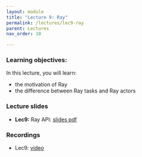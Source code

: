 ```yaml
---
layout: module
title: "Lecture 9: Ray"
permalink: /lectures/lec9-ray
parent: Lectures
nav_order: 10

---
```


### Learning objectives:

In this lecture, you will learn:

* the motivation of Ray
* the difference between Ray tasks and Ray actors


### Lecture slides

* **Lec9:** Ray API: [slides pdf](/ds5110-spring25/assets/docs/lec9-ray-api.pdf)


### Recordings

* Lec9: [video]()

